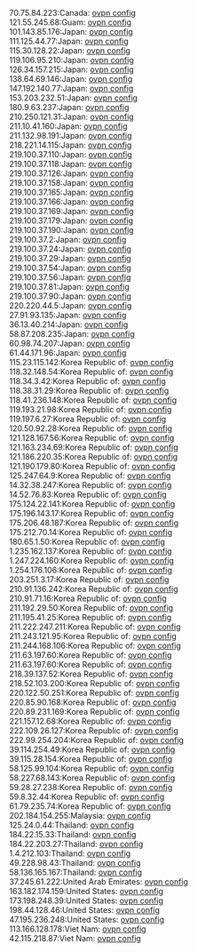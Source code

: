 70.75.84.223:Canada: [ovpn config](vpn/70_75_84_223.ovpn)  
121.55.245.68:Guam: [ovpn config](vpn/121_55_245_68.ovpn)  
101.143.85.176:Japan: [ovpn config](vpn/101_143_85_176.ovpn)  
111.125.44.77:Japan: [ovpn config](vpn/111_125_44_77.ovpn)  
115.30.128.22:Japan: [ovpn config](vpn/115_30_128_22.ovpn)  
119.106.95.210:Japan: [ovpn config](vpn/119_106_95_210.ovpn)  
126.34.157.215:Japan: [ovpn config](vpn/126_34_157_215.ovpn)  
138.64.69.146:Japan: [ovpn config](vpn/138_64_69_146.ovpn)  
147.192.140.77:Japan: [ovpn config](vpn/147_192_140_77.ovpn)  
153.203.232.51:Japan: [ovpn config](vpn/153_203_232_51.ovpn)  
180.9.63.237:Japan: [ovpn config](vpn/180_9_63_237.ovpn)  
210.250.121.31:Japan: [ovpn config](vpn/210_250_121_31.ovpn)  
211.10.41.160:Japan: [ovpn config](vpn/211_10_41_160.ovpn)  
211.132.98.191:Japan: [ovpn config](vpn/211_132_98_191.ovpn)  
218.221.14.115:Japan: [ovpn config](vpn/218_221_14_115.ovpn)  
219.100.37.110:Japan: [ovpn config](vpn/219_100_37_110.ovpn)  
219.100.37.118:Japan: [ovpn config](vpn/219_100_37_118.ovpn)  
219.100.37.126:Japan: [ovpn config](vpn/219_100_37_126.ovpn)  
219.100.37.158:Japan: [ovpn config](vpn/219_100_37_158.ovpn)  
219.100.37.165:Japan: [ovpn config](vpn/219_100_37_165.ovpn)  
219.100.37.166:Japan: [ovpn config](vpn/219_100_37_166.ovpn)  
219.100.37.169:Japan: [ovpn config](vpn/219_100_37_169.ovpn)  
219.100.37.179:Japan: [ovpn config](vpn/219_100_37_179.ovpn)  
219.100.37.190:Japan: [ovpn config](vpn/219_100_37_190.ovpn)  
219.100.37.2:Japan: [ovpn config](vpn/219_100_37_2.ovpn)  
219.100.37.24:Japan: [ovpn config](vpn/219_100_37_24.ovpn)  
219.100.37.29:Japan: [ovpn config](vpn/219_100_37_29.ovpn)  
219.100.37.54:Japan: [ovpn config](vpn/219_100_37_54.ovpn)  
219.100.37.56:Japan: [ovpn config](vpn/219_100_37_56.ovpn)  
219.100.37.81:Japan: [ovpn config](vpn/219_100_37_81.ovpn)  
219.100.37.90:Japan: [ovpn config](vpn/219_100_37_90.ovpn)  
220.220.44.5:Japan: [ovpn config](vpn/220_220_44_5.ovpn)  
27.91.93.135:Japan: [ovpn config](vpn/27_91_93_135.ovpn)  
36.13.40.214:Japan: [ovpn config](vpn/36_13_40_214.ovpn)  
58.87.208.235:Japan: [ovpn config](vpn/58_87_208_235.ovpn)  
60.98.74.207:Japan: [ovpn config](vpn/60_98_74_207.ovpn)  
61.44.171.96:Japan: [ovpn config](vpn/61_44_171_96.ovpn)  
115.23.115.142:Korea Republic of: [ovpn config](vpn/115_23_115_142.ovpn)  
118.32.148.54:Korea Republic of: [ovpn config](vpn/118_32_148_54.ovpn)  
118.34.3.42:Korea Republic of: [ovpn config](vpn/118_34_3_42.ovpn)  
118.38.31.29:Korea Republic of: [ovpn config](vpn/118_38_31_29.ovpn)  
118.41.236.148:Korea Republic of: [ovpn config](vpn/118_41_236_148.ovpn)  
119.193.21.98:Korea Republic of: [ovpn config](vpn/119_193_21_98.ovpn)  
119.197.6.27:Korea Republic of: [ovpn config](vpn/119_197_6_27.ovpn)  
120.50.92.28:Korea Republic of: [ovpn config](vpn/120_50_92_28.ovpn)  
121.128.167.56:Korea Republic of: [ovpn config](vpn/121_128_167_56.ovpn)  
121.163.234.69:Korea Republic of: [ovpn config](vpn/121_163_234_69.ovpn)  
121.186.220.35:Korea Republic of: [ovpn config](vpn/121_186_220_35.ovpn)  
121.190.179.80:Korea Republic of: [ovpn config](vpn/121_190_179_80.ovpn)  
125.247.64.9:Korea Republic of: [ovpn config](vpn/125_247_64_9.ovpn)  
14.32.38.247:Korea Republic of: [ovpn config](vpn/14_32_38_247.ovpn)  
14.52.76.83:Korea Republic of: [ovpn config](vpn/14_52_76_83.ovpn)  
175.124.22.141:Korea Republic of: [ovpn config](vpn/175_124_22_141.ovpn)  
175.196.143.17:Korea Republic of: [ovpn config](vpn/175_196_143_17.ovpn)  
175.206.48.187:Korea Republic of: [ovpn config](vpn/175_206_48_187.ovpn)  
175.212.70.14:Korea Republic of: [ovpn config](vpn/175_212_70_14.ovpn)  
180.65.1.50:Korea Republic of: [ovpn config](vpn/180_65_1_50.ovpn)  
1.235.162.137:Korea Republic of: [ovpn config](vpn/1_235_162_137.ovpn)  
1.247.224.160:Korea Republic of: [ovpn config](vpn/1_247_224_160.ovpn)  
1.254.176.106:Korea Republic of: [ovpn config](vpn/1_254_176_106.ovpn)  
203.251.3.17:Korea Republic of: [ovpn config](vpn/203_251_3_17.ovpn)  
210.91.136.242:Korea Republic of: [ovpn config](vpn/210_91_136_242.ovpn)  
210.91.71.16:Korea Republic of: [ovpn config](vpn/210_91_71_16.ovpn)  
211.192.29.50:Korea Republic of: [ovpn config](vpn/211_192_29_50.ovpn)  
211.195.41.25:Korea Republic of: [ovpn config](vpn/211_195_41_25.ovpn)  
211.222.247.211:Korea Republic of: [ovpn config](vpn/211_222_247_211.ovpn)  
211.243.121.95:Korea Republic of: [ovpn config](vpn/211_243_121_95.ovpn)  
211.244.168.106:Korea Republic of: [ovpn config](vpn/211_244_168_106.ovpn)  
211.63.197.60:Korea Republic of: [ovpn config](vpn/211_63_197_60.ovpn)  
211.63.197.60:Korea Republic of: [ovpn config](vpn/211_63_197_60.ovpn)  
218.39.137.52:Korea Republic of: [ovpn config](vpn/218_39_137_52.ovpn)  
218.52.103.200:Korea Republic of: [ovpn config](vpn/218_52_103_200.ovpn)  
220.122.50.251:Korea Republic of: [ovpn config](vpn/220_122_50_251.ovpn)  
220.85.90.168:Korea Republic of: [ovpn config](vpn/220_85_90_168.ovpn)  
220.89.231.169:Korea Republic of: [ovpn config](vpn/220_89_231_169.ovpn)  
221.157.12.68:Korea Republic of: [ovpn config](vpn/221_157_12_68.ovpn)  
222.109.26.127:Korea Republic of: [ovpn config](vpn/222_109_26_127.ovpn)  
222.99.254.204:Korea Republic of: [ovpn config](vpn/222_99_254_204.ovpn)  
39.114.254.49:Korea Republic of: [ovpn config](vpn/39_114_254_49.ovpn)  
39.115.28.154:Korea Republic of: [ovpn config](vpn/39_115_28_154.ovpn)  
58.125.99.104:Korea Republic of: [ovpn config](vpn/58_125_99_104.ovpn)  
58.227.68.143:Korea Republic of: [ovpn config](vpn/58_227_68_143.ovpn)  
59.28.27.238:Korea Republic of: [ovpn config](vpn/59_28_27_238.ovpn)  
59.8.32.44:Korea Republic of: [ovpn config](vpn/59_8_32_44.ovpn)  
61.79.235.74:Korea Republic of: [ovpn config](vpn/61_79_235_74.ovpn)  
202.184.154.255:Malaysia: [ovpn config](vpn/202_184_154_255.ovpn)  
125.24.0.44:Thailand: [ovpn config](vpn/125_24_0_44.ovpn)  
184.22.15.33:Thailand: [ovpn config](vpn/184_22_15_33.ovpn)  
184.22.203.27:Thailand: [ovpn config](vpn/184_22_203_27.ovpn)  
1.4.212.103:Thailand: [ovpn config](vpn/1_4_212_103.ovpn)  
49.228.98.43:Thailand: [ovpn config](vpn/49_228_98_43.ovpn)  
58.136.165.167:Thailand: [ovpn config](vpn/58_136_165_167.ovpn)  
37.245.61.222:United Arab Emirates: [ovpn config](vpn/37_245_61_222.ovpn)  
163.182.174.159:United States: [ovpn config](vpn/163_182_174_159.ovpn)  
173.198.248.39:United States: [ovpn config](vpn/173_198_248_39.ovpn)  
198.44.128.46:United States: [ovpn config](vpn/198_44_128_46.ovpn)  
47.195.236.248:United States: [ovpn config](vpn/47_195_236_248.ovpn)  
113.166.128.178:Viet Nam: [ovpn config](vpn/113_166_128_178.ovpn)  
42.115.218.87:Viet Nam: [ovpn config](vpn/42_115_218_87.ovpn)  
